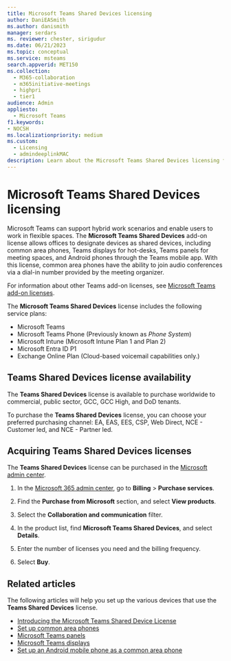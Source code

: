 ```yaml
---
title: Microsoft Teams Shared Devices licensing
author: DaniEASmith
ms.author: danismith
manager: serdars
ms. reviewer: chester, sirigudur
ms.date: 06/21/2023
ms.topic: conceptual
ms.service: msteams
search.appverid: MET150
ms.collection:
  - M365-collaboration
  - m365initiative-meetings
  - highpri
  - tier1
audience: Admin
appliesto:
  - Microsoft Teams
f1.keywords:
- NOCSH
ms.localizationpriority: medium
ms.custom:
  - Licensing
  - admindeeplinkMAC
description: Learn about the Microsoft Teams Shared Devices licensing for common area phones, Teams displays, and Teams panels.
---
```


# Microsoft Teams Shared Devices licensing

Microsoft Teams can support hybrid work scenarios and enable users to work in flexible spaces. The **Microsoft Teams Shared Devices** add-on license allows offices to designate devices as shared devices, including common area phones, Teams displays for hot-desks, Teams panels for meeting spaces, and Android phones through the Teams mobile app. With this license, common area phones have the ability to join audio conferences via a dial-in number provided by the meeting organizer.

For information about other Teams add-on licenses, see [Microsoft Teams add-on licenses](/microsoftteams/teams-add-on-licensing/microsoft-teams-add-on-licensing).

The **Microsoft Teams Shared Devices** license includes the following service plans:

- Microsoft Teams
- Microsoft Teams Phone (Previously known as *Phone System*)
- Microsoft Intune (Microsoft Intune Plan 1 and Plan 2)
- Microsoft Entra ID P1
- Exchange Online Plan (Cloud-based voicemail capabilities only.)

## Teams Shared Devices license availability

The **Teams Shared Devices** license is available to purchase worldwide to commercial, public sector, GCC, GCC High, and DoD tenants.

To purchase the **Teams Shared Devices** license, you can choose your preferred purchasing channel: EA, EAS, EES, CSP, Web Direct, NCE - Customer led, and NCE - Partner led.

## Acquiring Teams Shared Devices licenses

The **Teams Shared Devices** license can be purchased in the [Microsoft admin center](https://go.microsoft.com/fwlink/p/?linkid=2024339).

1. In the [Microsoft 365 admin center](https://go.microsoft.com/fwlink/p/?linkid=2024339), go to **Billing** > **Purchase services**.

1. Find the **Purchase from Microsoft** section, and select **View products**.

1. Select the **Collaboration and communication** filter.

1. In the product list, find **Microsoft Teams Shared Devices**, and select **Details**.

1. Enter the number of licenses you need and the billing frequency.

1. Select **Buy**.

## Related articles

The following articles will help you set up the various devices that use the **Teams Shared Devices** license.

- [Introducing the Microsoft Teams Shared Device License](https://techcommunity.microsoft.com/t5/microsoft-teams-blog/introducing-the-microsoft-teams-shared-device-license/ba-p/3677138)
- [Set up common area phones](/microsoftteams/set-up-common-area-phones)
- [Microsoft Teams panels](/microsoftteams/devices/teams-panels)
- [Microsoft Teams displays](/microsoftteams/devices/teams-displays)
- [Set up an Android mobile phone as a common area phone](../devices/common-area-mobile-phones.md)
